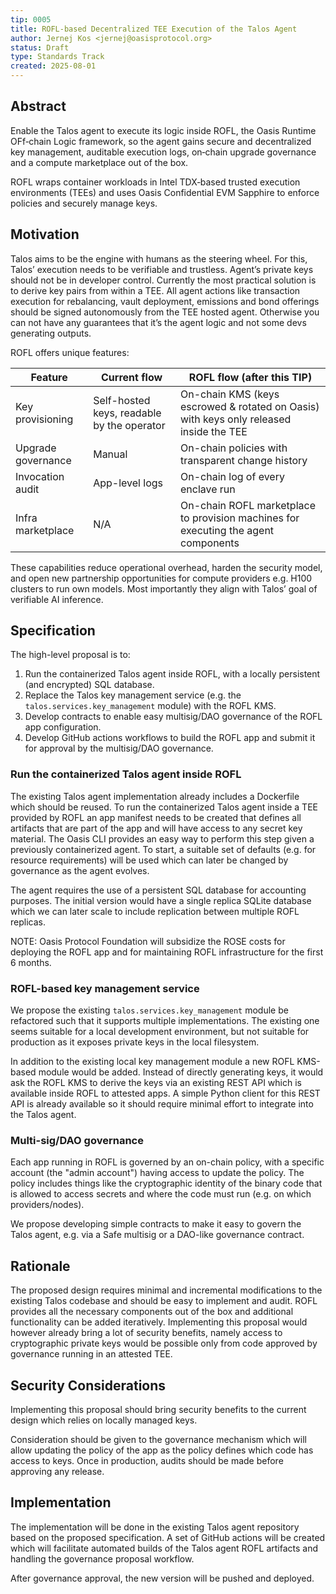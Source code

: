 ```yaml
---
tip: 0005
title: ROFL‑based Decentralized TEE Execution of the Talos Agent
author: Jernej Kos <jernej@oasisprotocol.org>
status: Draft
type: Standards Track
created: 2025-08-01
---
```


## Abstract

Enable the Talos agent to execute its logic inside ROFL, the Oasis Runtime OFf‑chain Logic
framework, so the agent gains secure and decentralized key management, auditable execution logs,
on‑chain upgrade governance and a compute marketplace out of the box.

ROFL wraps container workloads in Intel TDX‑based trusted execution environments (TEEs) and uses
Oasis Confidential EVM Sapphire to enforce policies and securely manage keys.

## Motivation

Talos aims to be the engine with humans as the steering wheel. For this, Talos’ execution needs to
be verifiable and trustless. Agent’s private keys should not be in developer control. Currently the
most practical solution is to derive key pairs from within a TEE. All agent actions like
transaction execution for rebalancing, vault deployment, emissions and bond offerings should be
signed autonomously from the TEE hosted agent. Otherwise you can not have any guarantees that it’s
the agent logic and not some devs generating outputs.

ROFL offers unique features:

| Feature | Current flow | ROFL flow (after this TIP) |
| ------- | ------------ | -------------------------- |
| Key provisioning | Self-hosted keys, readable by the operator | On-chain KMS (keys escrowed & rotated on Oasis) with keys only released inside the TEE |
| Upgrade governance | Manual | On-chain policies with transparent change history |
| Invocation audit | App-level logs | On-chain log of every enclave run |
| Infra marketplace | N/A | On-chain ROFL marketplace to provision machines for executing the agent components |

These capabilities reduce operational overhead, harden the security model, and open new partnership
opportunities for compute providers e.g. H100 clusters to run own models. Most importantly they
align with Talos’ goal of verifiable AI inference.

## Specification

The high-level proposal is to:

1. Run the containerized Talos agent inside ROFL, with a locally persistent (and encrypted) SQL
   database.
2. Replace the Talos key management service (e.g. the `talos.services.key_management` module) with
   the ROFL KMS.
3. Develop contracts to enable easy multisig/DAO governance of the ROFL app configuration.
4. Develop GitHub actions workflows to build the ROFL app and submit it for approval by the
   multisig/DAO governance.

### Run the containerized Talos agent inside ROFL

The existing Talos agent implementation already includes a Dockerfile which should be reused. To
run the containerized Talos agent inside a TEE provided by ROFL an app manifest needs to be
created that defines all artifacts that are part of the app and will have access to any secret key
material. The Oasis CLI provides an easy way to perform this step given a previously containerized
agent. To start, a suitable set of defaults (e.g. for resource requirements) will be used which can
later be changed by governance as the agent evolves.

The agent requires the use of a persistent SQL database for accounting purposes. The initial
version would have a single replica SQLite database which we can later scale to include replication
between multiple ROFL replicas.

NOTE: Oasis Protocol Foundation will subsidize the ROSE costs for deploying the ROFL app and for
maintaining ROFL infrastructure for the first 6 months.

### ROFL-based key management service

We propose the existing `talos.services.key_management` module be refactored such that it supports
multiple implementations. The existing one seems suitable for a local development environment, but
not suitable for production as it exposes private keys in the local filesystem.

In addition to the existing local key management module a new ROFL KMS-based module would be added.
Instead of directly generating keys, it would ask the ROFL KMS to derive the keys via an existing
REST API which is available inside ROFL to attested apps. A simple Python client for this REST API
is already available so it should require minimal effort to integrate into the Talos agent.

### Multi-sig/DAO governance

Each app running in ROFL is governed by an on-chain policy, with a specific account (the "admin
account") having access to update the policy. The policy includes things like the cryptographic
identity of the binary code that is allowed to access secrets and where the code must run (e.g. on
which providers/nodes).

We propose developing simple contracts to make it easy to govern the Talos agent, e.g. via a Safe
multisig or a DAO-like governance contract.

## Rationale

The proposed design requires minimal and incremental modifications to the existing Talos codebase
and should be easy to implement and audit. ROFL provides all the necessary components out of the
box and additional functionality can be added iteratively. Implementing this proposal would however
already bring a lot of security benefits, namely access to cryptographic private keys would be
possible only from code approved by governance running in an attested TEE.

## Security Considerations

Implementing this proposal should bring security benefits to the current design which relies on
locally managed keys.

Consideration should be given to the governance mechanism which will allow updating the policy of
the app as the policy defines which code has access to keys. Once in production, audits should be
made before approving any release.

## Implementation

The implementation will be done in the existing Talos agent repository based on the proposed
specification. A set of GitHub actions will be created which will facilitate automated builds of
the Talos agent ROFL artifacts and handling the governance proposal workflow.

After governance approval, the new version will be pushed and deployed.
